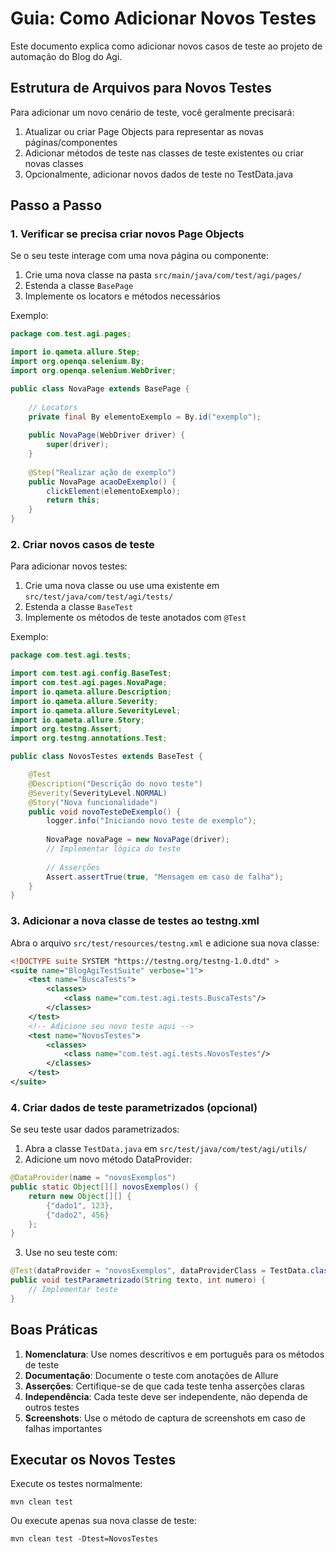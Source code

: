 # Guia: Como Adicionar Novos Testes

Este documento explica como adicionar novos casos de teste ao projeto de automação do Blog do Agi.

## Estrutura de Arquivos para Novos Testes

Para adicionar um novo cenário de teste, você geralmente precisará:

1. Atualizar ou criar Page Objects para representar as novas páginas/componentes
2. Adicionar métodos de teste nas classes de teste existentes ou criar novas classes
3. Opcionalmente, adicionar novos dados de teste no TestData.java

## Passo a Passo

### 1. Verificar se precisa criar novos Page Objects

Se o seu teste interage com uma nova página ou componente:

1. Crie uma nova classe na pasta `src/main/java/com/test/agi/pages/`
2. Estenda a classe `BasePage`
3. Implemente os locators e métodos necessários

Exemplo:

```java
package com.test.agi.pages;

import io.qameta.allure.Step;
import org.openqa.selenium.By;
import org.openqa.selenium.WebDriver;

public class NovaPage extends BasePage {
    
    // Locators
    private final By elementoExemplo = By.id("exemplo");
    
    public NovaPage(WebDriver driver) {
        super(driver);
    }
    
    @Step("Realizar ação de exemplo")
    public NovaPage acaoDeExemplo() {
        clickElement(elementoExemplo);
        return this;
    }
}
```

### 2. Criar novos casos de teste

Para adicionar novos testes:

1. Crie uma nova classe ou use uma existente em `src/test/java/com/test/agi/tests/`
2. Estenda a classe `BaseTest`
3. Implemente os métodos de teste anotados com `@Test`

Exemplo:

```java
package com.test.agi.tests;

import com.test.agi.config.BaseTest;
import com.test.agi.pages.NovaPage;
import io.qameta.allure.Description;
import io.qameta.allure.Severity;
import io.qameta.allure.SeverityLevel;
import io.qameta.allure.Story;
import org.testng.Assert;
import org.testng.annotations.Test;

public class NovosTestes extends BaseTest {

    @Test
    @Description("Descrição do novo teste")
    @Severity(SeverityLevel.NORMAL)
    @Story("Nova funcionalidade")
    public void novoTesteDeExemplo() {
        logger.info("Iniciando novo teste de exemplo");
        
        NovaPage novaPage = new NovaPage(driver);
        // Implementar lógica do teste
        
        // Asserções
        Assert.assertTrue(true, "Mensagem em caso de falha");
    }
}
```

### 3. Adicionar a nova classe de testes ao testng.xml

Abra o arquivo `src/test/resources/testng.xml` e adicione sua nova classe:

```xml
<!DOCTYPE suite SYSTEM "https://testng.org/testng-1.0.dtd" >
<suite name="BlogAgiTestSuite" verbose="1">
    <test name="BuscaTests">
        <classes>
            <class name="com.test.agi.tests.BuscaTests"/>
        </classes>
    </test>
    <!-- Adicione seu novo teste aqui -->
    <test name="NovosTestes">
        <classes>
            <class name="com.test.agi.tests.NovosTestes"/>
        </classes>
    </test>
</suite>
```

### 4. Criar dados de teste parametrizados (opcional)

Se seu teste usar dados parametrizados:

1. Abra a classe `TestData.java` em `src/test/java/com/test/agi/utils/`
2. Adicione um novo método DataProvider:

```java
@DataProvider(name = "novosExemplos")
public static Object[][] novosExemplos() {
    return new Object[][] {
        {"dado1", 123},
        {"dado2", 456}
    };
}
```

3. Use no seu teste com:

```java
@Test(dataProvider = "novosExemplos", dataProviderClass = TestData.class)
public void testParametrizado(String texto, int numero) {
    // Implementar teste
}
```

## Boas Práticas

1. **Nomenclatura**: Use nomes descritivos e em português para os métodos de teste
2. **Documentação**: Documente o teste com anotações de Allure
3. **Asserções**: Certifique-se de que cada teste tenha asserções claras
4. **Independência**: Cada teste deve ser independente, não dependa de outros testes
5. **Screenshots**: Use o método de captura de screenshots em caso de falhas importantes

## Executar os Novos Testes

Execute os testes normalmente:

```shell
mvn clean test
```

Ou execute apenas sua nova classe de teste:

```shell
mvn clean test -Dtest=NovosTestes
``` 